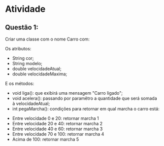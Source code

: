 # Atividade  

## Questão 1:  

Criar uma classe com o nome Carro com:  

Os atributos:  
- String cor;  
- String modelo;  
- double velocidadeAtual;  
- double velocidadeMaxima;  

E os métodos:  
- void liga(): que exibirá uma mensagem "Carro ligado";  
- void acelera(): passando por paramêtro a quantidade que será somada à velocidadeAtual;  
- int pegaMarcha(): condições para retornar em qual marcha o carro está:  
* Entre velocidade 0 e 20: retornar marcha 1  
* Entre velocidade 20 e 40: retornar marcha 2  
* Entre velocidade 40 e 60: retornar marcha 3  
* Entre velocidade 70 e 100: retornar marcha 4  
* Acima de 100: retornar marcha 5